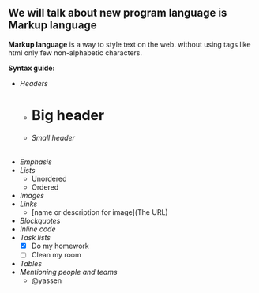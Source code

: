 
## We will talk about new program language is Markup language 
 
**Markup language** is a way to style text on the web. without using tags like html only few non-alphabetic characters.

**Syntax guide:**

 - *Headers*
   - # Big header
   - ###### Small header
 - *Emphasis*
 - *Lists*
   - Unordered
   - Ordered
 - *Images*
 - *Links*
   - [name or description for image](The URL)  
 - *Blockquotes*
 - *Inline code*
 - *Task lists*
   - [x] Do my homework
   - [ ] Clean my room
 - *Tables*
 - *Mentioning people and teams*
   - @yassen  

